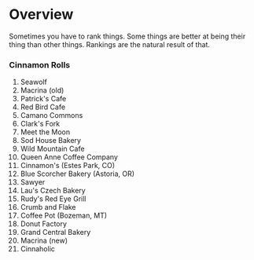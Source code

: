 # Overview
Sometimes you have to rank things.  Some things are better at being their thing than other things.  Rankings are the natural result of that.

### Cinnamon Rolls
1. Seawolf
1. Macrina (old)
1. Patrick's Cafe
1. Red Bird Cafe
1. Camano Commons
1. Clark's Fork
1. Meet the Moon
1. Sod House Bakery
1. Wild Mountain Cafe
1. Queen Anne Coffee Company
1. Cinnamon's (Estes Park, CO)
1. Blue Scorcher Bakery (Astoria, OR)
1. Sawyer
1. Lau's Czech Bakery
1. Rudy's Red Eye Grill
1. Crumb and Flake
1. Coffee Pot (Bozeman, MT)
1. Donut Factory
1. Grand Central Bakery
1. Macrina (new)
1. Cinnaholic